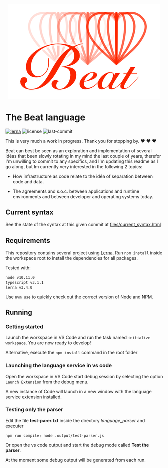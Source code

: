 <p align="center"><img src="./files/beat_logo.png" /></p>

# The Beat language
[![lerna](https://img.shields.io/badge/maintained%20with-lerna-cc00ff.svg)](https://lernajs.io/)
![license](https://img.shields.io/github/license/lyret/beat.svg)
![last-commit](https://img.shields.io/github/last-commit/lyret/beat.svg)

This is very much a work in progress. Thank you for stopping by. ♥ ♥ ♥

Beat can best be seen as an exploration and implementation of several idéas that been slowly rotating in my mind the last couple of years, therefor I'm unwilling to commit to any specifics, and I'm updating this readme as I go along, but Im currently very interested in the following 2 topics:

* How infrastructure as code relate to the idéa of separation between code and data.

* The agreements and s.o.c. between applications and runtime environments and between developer and operating systems today.


## Current syntax

See the state of the syntax at this given commit at [files/current_syntax.html](`beat/files/current_syntax.html)


## Requirements

This repository contains several project using [Lerna](https://lernajs.io/). Run `npm install` inside the workspace root to install the dependencies for all packages.

Tested with:
```
node v10.11.0
typescript v3.1.1
lerna v3.4.0
```
Use `nvm use` to quickly check out the correct version of Node and NPM.


## Running

### Getting started

Launch the workspace in VS Code and run the task named `initialize workspace`. You are now ready to develop!

Alternative, execute the `npm install` command in the root folder

### Launching the language service in vs code

Open the workspace in VS Code start debug session by selecting the option `Launch Extension` from the debug menu.

A new instance of Code will launch in a new window with the language service extension installed.

### Testing only the parser

Edit the file **test-parer.txt** inside the directory *language_parser* and executer
```
npm run compile; node .output/test-parser.js
```
Or open the vs code output and start the debug mode called **Test the parser**.

At the moment some debug output will be generated from each run.
